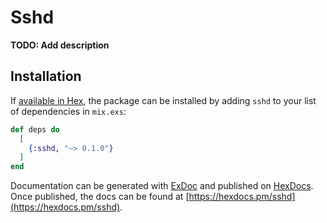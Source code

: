 # Sshd

**TODO: Add description**

## Installation

If [available in Hex](https://hex.pm/docs/publish), the package can be installed
by adding `sshd` to your list of dependencies in `mix.exs`:

```elixir
def deps do
  [
    {:sshd, "~> 0.1.0"}
  ]
end
```

Documentation can be generated with [ExDoc](https://github.com/elixir-lang/ex_doc)
and published on [HexDocs](https://hexdocs.pm). Once published, the docs can
be found at [https://hexdocs.pm/sshd](https://hexdocs.pm/sshd).

